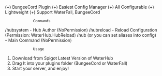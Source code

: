 (+) BungeeCord Plugin
(+) Easiest Config Manager
(+) All Configurable
(+) Lightweight
(+) Support WaterFall, BungeeCord

                 Commands
/hubsystem - Hub Author (NoPermission)
/hubreload - Reload Configuration (Permission: WaterHub.HubReload)
/hub (or you can set aliases into config) - Main Command (NoPermission)

                 Usage
1. Download from Spigot Latest Version of WaterHub
2. Drag It into your plugins folder (BungeeCord or WaterFall)
3. Start your server, and enjoy!
